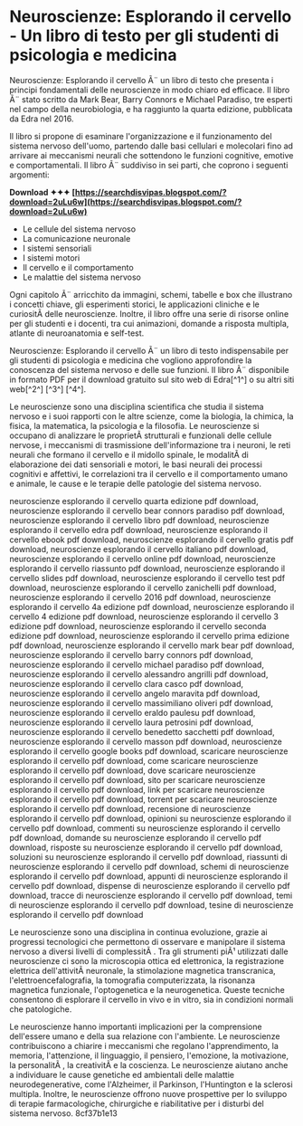 
 
# Neuroscienze: Esplorando il cervello - Un libro di testo per gli studenti di psicologia e medicina
 
Neuroscienze: Esplorando il cervello Ã¨ un libro di testo che presenta i principi fondamentali delle neuroscienze in modo chiaro ed efficace. Il libro Ã¨ stato scritto da Mark Bear, Barry Connors e Michael Paradiso, tre esperti nel campo della neurobiologia, e ha raggiunto la quarta edizione, pubblicata da Edra nel 2016.
 
Il libro si propone di esaminare l'organizzazione e il funzionamento del sistema nervoso dell'uomo, partendo dalle basi cellulari e molecolari fino ad arrivare ai meccanismi neurali che sottendono le funzioni cognitive, emotive e comportamentali. Il libro Ã¨ suddiviso in sei parti, che coprono i seguenti argomenti:
 
**Download ✦✦✦ [https://searchdisvipas.blogspot.com/?download=2uLu6w](https://searchdisvipas.blogspot.com/?download=2uLu6w)**


 
- Le cellule del sistema nervoso
- La comunicazione neuronale
- I sistemi sensoriali
- I sistemi motori
- Il cervello e il comportamento
- Le malattie del sistema nervoso

Ogni capitolo Ã¨ arricchito da immagini, schemi, tabelle e box che illustrano i concetti chiave, gli esperimenti storici, le applicazioni cliniche e le curiositÃ  delle neuroscienze. Inoltre, il libro offre una serie di risorse online per gli studenti e i docenti, tra cui animazioni, domande a risposta multipla, atlante di neuroanatomia e self-test.
 
Neuroscienze: Esplorando il cervello Ã¨ un libro di testo indispensabile per gli studenti di psicologia e medicina che vogliono approfondire la conoscenza del sistema nervoso e delle sue funzioni. Il libro Ã¨ disponibile in formato PDF per il download gratuito sul sito web di Edra[^1^] o su altri siti web[^2^] [^3^] [^4^].
  
Le neuroscienze sono una disciplina scientifica che studia il sistema nervoso e i suoi rapporti con le altre scienze, come la biologia, la chimica, la fisica, la matematica, la psicologia e la filosofia. Le neuroscienze si occupano di analizzare le proprietÃ  strutturali e funzionali delle cellule nervose, i meccanismi di trasmissione dell'informazione tra i neuroni, le reti neurali che formano il cervello e il midollo spinale, le modalitÃ  di elaborazione dei dati sensoriali e motori, le basi neurali dei processi cognitivi e affettivi, le correlazioni tra il cervello e il comportamento umano e animale, le cause e le terapie delle patologie del sistema nervoso.
 
neuroscienze esplorando il cervello quarta edizione pdf download,  neuroscienze esplorando il cervello bear connors paradiso pdf download,  neuroscienze esplorando il cervello libro pdf download,  neuroscienze esplorando il cervello edra pdf download,  neuroscienze esplorando il cervello ebook pdf download,  neuroscienze esplorando il cervello gratis pdf download,  neuroscienze esplorando il cervello italiano pdf download,  neuroscienze esplorando il cervello online pdf download,  neuroscienze esplorando il cervello riassunto pdf download,  neuroscienze esplorando il cervello slides pdf download,  neuroscienze esplorando il cervello test pdf download,  neuroscienze esplorando il cervello zanichelli pdf download,  neuroscienze esplorando il cervello 2016 pdf download,  neuroscienze esplorando il cervello 4a edizione pdf download,  neuroscienze esplorando il cervello 4 edizione pdf download,  neuroscienze esplorando il cervello 3 edizione pdf download,  neuroscienze esplorando il cervello seconda edizione pdf download,  neuroscienze esplorando il cervello prima edizione pdf download,  neuroscienze esplorando il cervello mark bear pdf download,  neuroscienze esplorando il cervello barry connors pdf download,  neuroscienze esplorando il cervello michael paradiso pdf download,  neuroscienze esplorando il cervello alessandro angrilli pdf download,  neuroscienze esplorando il cervello clara casco pdf download,  neuroscienze esplorando il cervello angelo maravita pdf download,  neuroscienze esplorando il cervello massimiliano oliveri pdf download,  neuroscienze esplorando il cervello eraldo paulesu pdf download,  neuroscienze esplorando il cervello laura petrosini pdf download,  neuroscienze esplorando il cervello benedetto sacchetti pdf download,  neuroscienze esplorando il cervello masson pdf download,  neuroscienze esplorando il cervello google books pdf download,  scaricare neuroscienze esplorando il cervello pdf download,  come scaricare neuroscienze esplorando il cervello pdf download,  dove scaricare neuroscienze esplorando il cervello pdf download,  sito per scaricare neuroscienze esplorando il cervello pdf download,  link per scaricare neuroscienze esplorando il cervello pdf download,  torrent per scaricare neuroscienze esplorando il cervello pdf download,  recensione di neuroscienze esplorando il cervello pdf download,  opinioni su neuroscienze esplorando il cervello pdf download,  commenti su neuroscienze esplorando il cervello pdf download,  domande su neuroscienze esplorando il cervello pdf download,  risposte su neuroscienze esplorando il cervello pdf download,  soluzioni su neuroscienze esplorando il cervello pdf download,  riassunti di neuroscienze esplorando il cervello pdf download,  schemi di neuroscienze esplorando il cervello pdf download,  appunti di neuroscienze esplorando il cervello pdf download,  dispense di neuroscienze esplorando il cervello pdf download,  tracce di neuroscienze esplorando il cervello pdf download,  temi di neuroscienze esplorando il cervello pdf download,  tesine di neuroscienze esplorando il cervello pdf download
 
Le neuroscienze sono una disciplina in continua evoluzione, grazie ai progressi tecnologici che permettono di osservare e manipolare il sistema nervoso a diversi livelli di complessitÃ . Tra gli strumenti piÃ¹ utilizzati dalle neuroscienze ci sono la microscopia ottica ed elettronica, la registrazione elettrica dell'attivitÃ  neuronale, la stimolazione magnetica transcranica, l'elettroencefalografia, la tomografia computerizzata, la risonanza magnetica funzionale, l'optogenetica e la neurogenetica. Queste tecniche consentono di esplorare il cervello in vivo e in vitro, sia in condizioni normali che patologiche.
 
Le neuroscienze hanno importanti implicazioni per la comprensione dell'essere umano e della sua relazione con l'ambiente. Le neuroscienze contribuiscono a chiarire i meccanismi che regolano l'apprendimento, la memoria, l'attenzione, il linguaggio, il pensiero, l'emozione, la motivazione, la personalitÃ , la creativitÃ  e la coscienza. Le neuroscienze aiutano anche a individuare le cause genetiche ed ambientali delle malattie neurodegenerative, come l'Alzheimer, il Parkinson, l'Huntington e la sclerosi multipla. Inoltre, le neuroscienze offrono nuove prospettive per lo sviluppo di terapie farmacologiche, chirurgiche e riabilitative per i disturbi del sistema nervoso.
 8cf37b1e13
 
